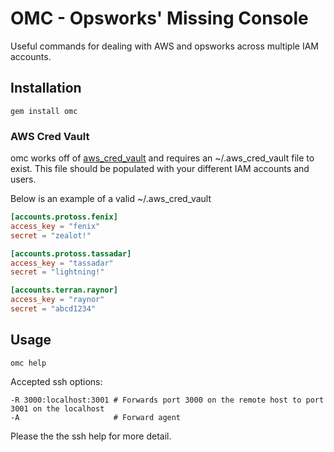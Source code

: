 # OMC - Opsworks' Missing Console

Useful commands for dealing with AWS and opsworks across multiple IAM accounts.


## Installation

```
gem install omc
```

### AWS Cred Vault

omc works off of [aws_cred_vault](http://www.github.com/cbrunsdon/aws_cred_vault) and requires an ~/.aws_cred_vault file to exist. This file should be populated with your different IAM accounts and users.

Below is an example of a valid ~/.aws_cred_vault

```toml
[accounts.protoss.fenix]
access_key = "fenix"
secret = "zealot!"

[accounts.protoss.tassadar]
access_key = "tassadar"
secret = "lightning!"

[accounts.terran.raynor]
access_key = "raynor"
secret = "abcd1234"
```

## Usage

```
omc help
```

Accepted ssh options:
```
-R 3000:localhost:3001 # Forwards port 3000 on the remote host to port 3001 on the localhost
-A                     # Forward agent
```

Please the the ssh help for more detail.
